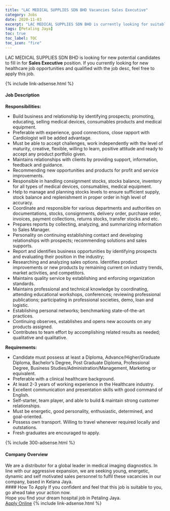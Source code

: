 ```yaml
---
title: "LAC MEDICAL SUPPLIES SDN BHD Vacancies Sales Executive" 
category: Jobs 
date: 2020-11-03 
excerpt: "LAC MEDICAL SUPPLIES SDN BHD is currently looking for suitable person to fill in the Sales Executive which positioned at Petaling Jaya" 
tags: [Petaling Jaya] 
toc: true 
toc_label: TOC 
toc_icon: "fire" 
--- 
```


<p>LAC MEDICAL SUPPLIES SDN BHD is looking for new potential candidates to fill in for <b>Sales Executive</b> position. If you currently looking for new healthcare job opportunities and qualified with the job desc, feel free to apply this job.
</p>{% include link-adsense.html %} 
<div><div><h4>Job Description</h4></div><div><div><span><div><div><strong>Responsibilities:</strong></div><ul><li>Build business and relationship by identifying prospects; promoting, educating, selling medical devices, consumables products and medical equipment.</li><li>Preferable with experience, good connections, close rapport with Cardiologist will be added advantage.</li><li>Must be able to accept challenges, work independently with the level of maturity, creative, flexible, willing to learn, positive attitude and ready to accept any product portfolio given.</li><li>Maintains relationships with clients by providing support, information, feedback and guidance.</li><li>Recommending new opportunities and products for profit and service improvements.</li><li>Responsible in handling consignment stocks, stocks balance, inventory for all types of medical devices, consumables, medical equipment.</li><li>Help to manage and planning stocks levels to ensure sufficient supply, stock balance and replenishment in proper order in high level of accuracy.</li><li>Coordinate and responsible for various departments and authorities on documentations, stocks, consignments, delivery order, purchase order, invoices, payment collections, returns stocks, transfer stocks and etc.</li><li>Prepares reports by collecting, analyzing, and summarizing information to Sales Manager.</li><li>Personality on continuing establishing contact and developing relationships with prospects; recommending solutions and sales supports.</li><li>Report and identifies business opportunities by identifying prospects and evaluating their position in the industry;</li><li>Researching and analyzing sales options. Identifies product improvements or new products by remaining current on industry trends, market activities, and competitors.</li><li>Maintains quality service by establishing and enforcing organization standards.</li><li>Maintains professional and technical knowledge by coordinating, attending educational workshops, conferences; reviewing professional publications; participating in professional societies, demo, loan and logistic.</li><li>Establishing personal networks; benchmarking state-of-the-art practices.</li><li>Continuing observes, establishes and opens new accounts on any products assigned.</li><li>Contributes to team effort by accomplishing related results as needed; qualitative and qualitative.</li></ul><div><strong>Requirements:</strong></div><ul><li>Candidate must possess at least a Diploma, Advance/Higher/Graduate Diploma, Bachelor&#8217;s Degree, Post Graduate Diploma, Professional Degree, Business Studies/Administration/Management, Marketing or equivalent.</li><li>Preferable with a clinical healthcare background.</li><li>At least 2-3 years of working experience in the Healthcare industry.</li><li>Excellent communication and presentation skills with good command of English.</li><li>Self-starter, team player, and able to build &amp; maintain strong customer relationships.</li><li>Must be energetic, good personality, enthusiastic, determined, and goal-oriented.</li><li>Possess own transport. Willing to travel whenever required locally and outstations.</li><li>Fresh graduates are encouraged to apply.</li></ul></div></span></div></div></div> 
{% include 300-adsense.html %} 
<div><div><h4>Company Overview</h4></div><div><div><span><div><div>
<div>
		We are a distributor for a global leader in medical imaging diagnostics. In line with our aggressive expansion, we are seeking young, energetic, dynamic and self motivated sales personnel to fulfil these vacancies in our company, based in Kelana Jaya.</div>
</div></div></span></div></div></div> 
#### How To Apply 
If you confident and feel that this job is suitable to you, go ahead take your action now. <br/> 
Hope you find your dream hospital job in Petaling Jaya. <br/> 
<a href="https://www.jobstreet.com.my/en/job/sales-executive-4416602?jobId=jobstreet-my-job-4416602&sectionRank=3&token=0~eb48e907-2ae5-4fe2-bc6f-b38f4273a450&fr=SRP%20View%20In%20New%20Ta" class="btn btn--warning" target="_blank" rel="nofollow noopenner">Apply Online</a> 
{% include link-adsense.html %} 